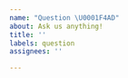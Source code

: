 ```yaml
---
name: "Question \U0001F4AD"
about: Ask us anything!
title: ''
labels: question
assignees: ''

---
```


<!-- Feel free to ask questions here, or you can also find us on Gitter: https://gitter.im/Meeshkan/community. We'd love to chat and (hopefully) help you out. -->
